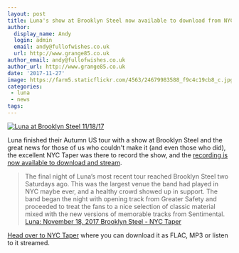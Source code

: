 ```yaml
---
layout: post
title: Luna's show at Brooklyn Steel now available to download from NYC Taper
author:
  display_name: Andy
  login: admin
  email: andy@fullofwishes.co.uk
  url: http://www.grange85.co.uk
author_email: andy@fullofwishes.co.uk
author_url: http://www.grange85.co.uk
date: '2017-11-27'
image: https://farm5.staticflickr.com/4563/24679983588_f9c4c19cb8_c.jpg
categories:
 - luna
 - news
tags:
--- 
```

<a data-flickr-embed="true"  href="https://www.flickr.com/photos/42302753@N05/24679983588/" title="Luna at Brooklyn Steel 11/18/17"><img src="https://farm5.staticflickr.com/4563/24679983588_f9c4c19cb8_c.jpg" alt="Luna at Brooklyn Steel 11/18/17"></a>

<p class="lead">Luna finished their Autumn US tour with a show at Brooklyn Steel and the great news for those of us who couldn't make it (and even those who did), the excellent NYC Taper was there to record the show, and the <a href="http://www.nyctaper.com/2017/11/luna-november-18-2017-brooklyn-steel/">recording is now available to download and stream</a>.</p>

<blockquote>The final night of Luna’s most recent tour reached Brooklyn Steel two Saturdays ago. This was the largest venue the band had played in NYC maybe ever, and a healthy crowd showed up in support. The band began the night with opening track from Greater Safety and proceeded to treat the fans to a nice selection of classic material mixed with the new versions of memorable tracks from Sentimental.
<footer><a href="http://www.nyctaper.com/2017/11/luna-november-18-2017-brooklyn-steel/">Luna: November 18, 2017 Brooklyn Steel - NYC Taper</a></footer>
</blockquote>

<p><a href="http://www.nyctaper.com/2017/11/luna-november-18-2017-brooklyn-steel/">Head over to NYC Taper</a> where you can download it as FLAC, MP3 or listen to it streamed.</p>
